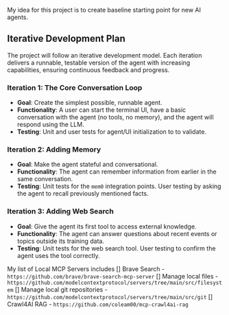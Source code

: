 My idea for this project is to create baseline starting point for new AI agents.

## Iterative Development Plan

The project will follow an iterative development model. Each iteration delivers a runnable, testable version of the agent with increasing capabilities, ensuring continuous feedback and progress.

### Iteration 1: The Core Conversation Loop
*   **Goal**: Create the simplest possible, runnable agent.
*   **Functionality**: A user can start the terminal UI, have a basic conversation with the agent (no tools, no memory), and the agent will respond using the LLM.
*   **Testing**: Unit and user tests for agent/UI initialization to to validate.

### Iteration 2: Adding Memory
*   **Goal**: Make the agent stateful and conversational.
*   **Functionality**: The agent can remember information from earlier in the same conversation.
*   **Testing**: Unit tests for the `mem0` integration points. User testing by asking the agent to recall previously mentioned facts.

### Iteration 3: Adding Web Search
*   **Goal**: Give the agent its first tool to access external knowledge.
*   **Functionality**: The agent can answer questions about recent events or topics outside its training data.
*   **Testing**: Unit tests for the web search tool. User testing to confirm the agent uses the tool correctly.

My list of Local MCP Servers includes
[] Brave Search - `https://github.com/brave/brave-search-mcp-server`
[] Manage local files - `https://github.com/modelcontextprotocol/servers/tree/main/src/filesystem`
[] Manage local git repositories - `https://github.com/modelcontextprotocol/servers/tree/main/src/git`
[] Crawl4AI RAG - `https://github.com/coleam00/mcp-crawl4ai-rag`
